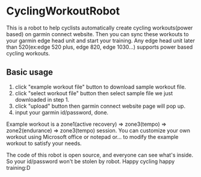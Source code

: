 # CyclingWorkoutRobot
This is a robot to help cyclists automatically create cycling workouts(power based) on garmin connect website. 
Then you can sync these workouts to your garmin edge head unit and start your training. 
Any edge head unit later than 520(ex:edge 520 plus, edge 820, edge 1030...) supports power based cycling workouts.

## Basic usage
1. click "example workout file" button to download sample workout file.
2. click "select workout file" button then select sample file we just downloaded in step 1.
3. click "upload" button then garmin connect website page will pop up.
4. input your garmin id/password, done.

Example workout is a zone1(active recovery) => zone3(tempo) => zone2(endurance) => zone3(tempo) session.
You can customize your own workout using Microsoft office or notepad or... to modify the example workout to satisfy your needs.

The code of this robot is open source, and everyone can see what's inside. So your id/password won't be stolen by robot. 
Happy cycling happy training:D

